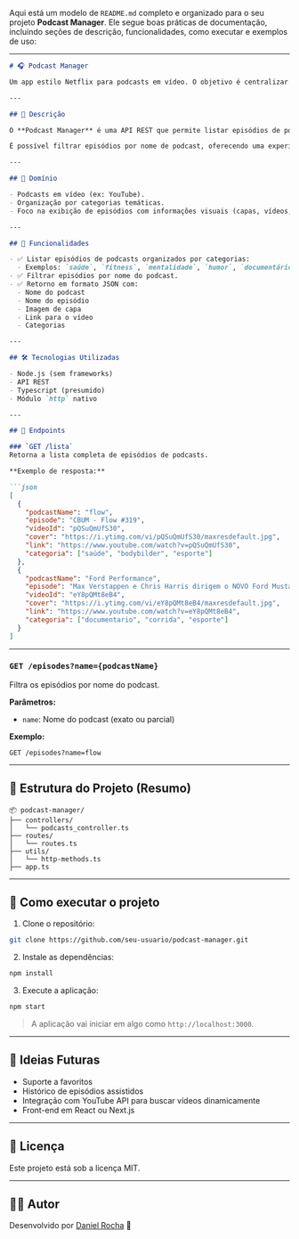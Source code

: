Aqui está um modelo de `README.md` completo e organizado para o seu projeto **Podcast Manager**. Ele segue boas práticas de documentação, incluindo seções de descrição, funcionalidades, como executar e exemplos de uso:

---

````markdown
# 🎧 Podcast Manager

Um app estilo Netflix para podcasts em vídeo. O objetivo é centralizar episódios de diferentes podcasts, organizados por categorias, facilitando a navegação e descoberta de conteúdos relevantes.

---

## 📌 Descrição

O **Podcast Manager** é uma API REST que permite listar episódios de podcasts em vídeo, categorizados em sessões como saúde, fitness, mentalidade, humor e muito mais.

É possível filtrar episódios por nome de podcast, oferecendo uma experiência semelhante a plataformas de streaming, mas focada em podcasts com vídeo.

---

## 📂 Domínio

- Podcasts em vídeo (ex: YouTube).
- Organização por categorias temáticas.
- Foco na exibição de episódios com informações visuais (capas, vídeos, títulos).

---

## 🚀 Funcionalidades

- ✅ Listar episódios de podcasts organizados por categorias:
  - Exemplos: `saúde`, `fitness`, `mentalidade`, `humor`, `documentário`, `esporte`.
- ✅ Filtrar episódios por nome do podcast.
- ✅ Retorno em formato JSON com:
  - Nome do podcast
  - Nome do episódio
  - Imagem de capa
  - Link para o vídeo
  - Categorias

---

## 🛠️ Tecnologias Utilizadas

- Node.js (sem frameworks)
- API REST
- Typescript (presumido)
- Módulo `http` nativo

---

## 🔗 Endpoints

### `GET /lista`
Retorna a lista completa de episódios de podcasts.

**Exemplo de resposta:**

```json
[
  {
    "podcastName": "flow",
    "episode": "CBUM - Flow #319",
    "videoId": "pQSuQmUfS30",
    "cover": "https://i.ytimg.com/vi/pQSuQmUfS30/maxresdefault.jpg",
    "link": "https://www.youtube.com/watch?v=pQSuQmUfS30",
    "categoria": ["saúde", "bodybilder", "esporte"]
  },
  {
    "podcastName": "Ford Performance",
    "episode": "Max Verstappen e Chris Harris dirigem o NOVO Ford Mustang GTD!",
    "videoId": "eY8pQMt8eB4",
    "cover": "https://i.ytimg.com/vi/eY8pQMt8eB4/maxresdefault.jpg",
    "link": "https://www.youtube.com/watch?v=eY8pQMt8eB4",
    "categoria": ["documentario", "corrida", "esporte"]
  }
]
````

---

### `GET /episodes?name={podcastName}`

Filtra os episódios por nome do podcast.

**Parâmetros:**

* `name`: Nome do podcast (exato ou parcial)

**Exemplo:**

```
GET /episodes?name=flow
```

---

## 📁 Estrutura do Projeto (Resumo)

```
📦 podcast-manager/
├── controllers/
│   └── podcasts_controller.ts
├── routes/
│   └── routes.ts
├── utils/
│   └── http-methods.ts
├── app.ts
```

---

## 🧪 Como executar o projeto

1. Clone o repositório:

```bash
git clone https://github.com/seu-usuario/podcast-manager.git
```

2. Instale as dependências:

```bash
npm install
```

3. Execute a aplicação:

```bash
npm start
```

> A aplicação vai iniciar em algo como `http://localhost:3000`.

---

## 🧠 Ideias Futuras

* Suporte a favoritos
* Histórico de episódios assistidos
* Integração com YouTube API para buscar vídeos dinamicamente
* Front-end em React ou Next.js

---

## 📄 Licença

Este projeto está sob a licença MIT.

---

## 🙋‍♂️ Autor

Desenvolvido por [Daniel Rocha](https://github.com/daniellrocha) 🚀


